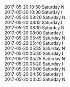 2017-05-20 10:50 Saturday  N  
2017-05-20 10:30 Saturday  I  
2017-05-20 08:20 Saturday  N  
2017-05-20 08:15 Saturday  I  
2017-05-20 08:10 Saturday  N  
2017-05-20 08:00 Saturday  I  
2017-05-20 05:45 Saturday  N  
2017-05-20 05:40 Saturday  I  
2017-05-20 05:35 Saturday  N  
2017-05-20 05:30 Saturday  I  
2017-05-20 05:25 Saturday  N  
2017-05-20 05:20 Saturday  I  
2017-05-20 05:00 Saturday  N  
2017-05-20 04:50 Saturday  I  
2017-05-20 04:05 Saturday  N  
